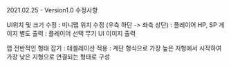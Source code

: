 2021.02.25 - Version1.0 수정사항

UI위치 및 크기 수정 : 미니맵 위치 수정 (우측 하단 -> 좌측 상단) : 플레이어 HP, SP 게이지 별도 출력 : 플레이어 선택 무기 UI 이미지 출력

맵 전반적인 형태 잡기 : 테셀레이션 적용 : 계단 형식으로 가장 높은 지형에서 시작하여 가장 낮은 지형으로 연결되는 형태로 구성
